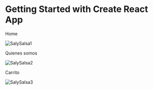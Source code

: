 # Getting Started with Create React App

Home 

![SalySalsa1](https://user-images.githubusercontent.com/58754599/140993425-e2f06b4a-2ae8-469b-819a-c7620bef85a1.PNG)

Quienes somos

![SalySalsa2](https://user-images.githubusercontent.com/58754599/140993462-e6a0fc34-8370-4cb2-a934-c289c4c9389f.PNG)

Carrito

![SalySalsa3](https://user-images.githubusercontent.com/58754599/140993472-d73eb603-7a65-4653-907a-c6bea07bc026.PNG)
